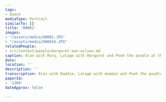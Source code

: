 ```yaml
---
tags:
- beach
mediaType: Portrait
similarTo: []
title: '00081'
images:
- "/assets/media/00081.JPG"
- "/assets/media/00081b.JPG"
relatedPeople:
- src/content/people/margaret-ann-wilson.md
caption: Alan with Rory, Lalage with Margaret and Pooh the poodle at the beach
date: 
location: ''
description: ''
transcription: Alan with Daddie, Lalage with mummie and Pooh the poodle
paperId:
- '1160'
dateApprox: false

---
```


